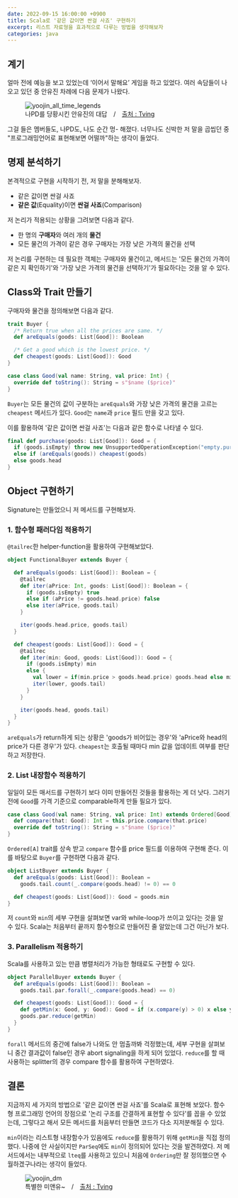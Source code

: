 ```yaml
---
date: 2022-09-15 16:00:00 +0900
title: Scala로 '같은 값이면 싼걸 사죠' 구현하기
excerpt: 리스트 자료형을 효과적으로 다루는 방법을 생각해보자
categories: java
---
```


## 계기

얼마 전에 예능을 보고 있었는데 ‘이어서 말해요’ 게임을 하고 있었다. 여러 속담들이
나오고 있던 중 안유진 차례에 다음 문제가 나왔다.

<figure>
  <img src="https://i.imgur.com/b05Enxa.jpg"
       alt="yoojin_all_time_legends">
  <figcaption>나PD를 당황시킨 안유진의 대답&emsp;/&emsp;<a href="http://program.tving.com/tvn/tvneartharcade">출처 : Tving</a></figcaption>
</figure>

그걸 들은 멤버들도, 나PD도, 나도 순간 멍- 해졌다. 너무나도 신박한 저 말을
곱씹던 중 "프로그래밍언어로 표현해보면 어떨까"하는 생각이 들었다.

## 명제 분석하기

본격적으로 구현을 시작하기 전, 저 말을 분해해보자.

* 같은 값이면 싼걸 사죠
* **같은 값**(Equality)이면 **싼걸 사죠**(Comparison)

저 논리가 적용되는 상황을 그려보면 다음과 같다.

* 한 명의 **구매자**와 여러 개의 **물건**
* 모든 물건의 가격이 같은 경우 구매자는 가장 낮은 가격의 물건을 선택

저 논리를 구현하는 데 필요한 객체는 구매자와 물건이고, 메서드는 '모든 물건의
가격이 같은 지 확인하기'와 '가장 낮은 가격의 물건을 선택하기'가 필요하다는
것을 알 수 있다.

## Class와 Trait 만들기

구매자와 물건을 정의해보면 다음과 같다.

```scala
trait Buyer {
  /* Return true when all the prices are same. */
  def areEquals(goods: List[Good]): Boolean

  /* Get a good which is the lowest price. */
  def cheapest(goods: List[Good]): Good
}

case class Good(val name: String, val price: Int) {
  override def toString(): String = s"$name ($price)"
}
```

`Buyer`는 모든 물건의 값이 구분하는 `areEquals`와 가장 낮은 가격의 물건을
고르는 `cheapest` 메서드가 있다. `Good`는 `name`과 `price` 필드 만을 갖고
있다.

이를 활용하여 '같은 값이면 싼걸 사죠'는 다음과 같은 함수로 나타낼 수 있다.

```scala
final def purchase(goods: List[Good]): Good = {
  if (goods.isEmpty) throw new UnsupportedOperationException("empty.purchase")
  else if (areEquals(goods)) cheapest(goods)
  else goods.head
}
```

## Object 구현하기

Signature는 만들었으니 저 메서드를 구현해보자.

### 1. 함수형 패러다임 적용하기

`@tailrec`한 helper-function을 활용하여 구현해보았다.

```scala
object FunctionalBuyer extends Buyer {

  def areEquals(goods: List[Good]): Boolean = {
    @tailrec
    def iter(aPrice: Int, goods: List[Good]): Boolean = {
      if (goods.isEmpty) true
      else if (aPrice != goods.head.price) false
      else iter(aPrice, goods.tail)
    }

    iter(goods.head.price, goods.tail)
  }

  def cheapest(goods: List[Good]): Good = {
    @tailrec
    def iter(min: Good, goods: List[Good]): Good = {
      if (goods.isEmpty) min
      else {
        val lower = if(min.price > goods.head.price) goods.head else min
        iter(lower, goods.tail)
      }
    }

    iter(goods.head, goods.tail)
  }
}
```

`areEquals`가 return하게 되는 상황은 'goods가 비어있는 경우'와 'aPrice와 head의
price가 다른 경우'가 있다. `cheapest`는 호출될 때마다 min 값을 업데이트 여부를
판단하고 저장한다.

### 2. List 내장함수 적용하기

일일이 모든 매서드를 구현하기 보다 이미 만들어진 것들을 활용하는 게 더 낫다.
그러기 전에 `Good`를 가격 기준으로 comparable하게 만들 필요가 있다.

```scala
case class Good(val name: String, val price: Int) extends Ordered[Good] {
  def compare(that: Good): Int = this.price.compare(that.price)
  override def toString(): String = s"$name ($price)"
}
```

`Ordered[A]` trait를 상속 받고 `compare` 함수를 price 필드를 이용하여 구현해 준다.
이를 바탕으로 `Buyer`를 구현하면 다음과 같다.

```scala
object ListBuyer extends Buyer {
  def areEquals(goods: List[Good]): Boolean =
    goods.tail.count(_.compare(goods.head) != 0) == 0

  def cheapest(goods: List[Good]): Good = goods.min
}
```

저 `count`와 `min`의 세부 구현을 살펴보면 var와 while-loop가 쓰이고 있다는
것을 알 수 있다. Scala는 처음부터 끝까지 함수형으로 만들어진 줄 알았는데 그건
아닌가 보다.

### 3. Parallelism 적용하기

Scala를 사용하고 있는 만큼 병렬처리가 가능한 형태로도 구현할 수 있다.

```scala
object ParallelBuyer extends Buyer {
  def areEquals(goods: List[Good]): Boolean =
    goods.tail.par.forall(_.compare(goods.head) == 0)

  def cheapest(goods: List[Good]): Good = {
    def getMin(x: Good, y: Good): Good = if (x.compare(y) > 0) x else y
    goods.par.reduce(getMin)
  }
}
```

`forall` 메서드의 중간에 false가 나와도 안 멈출까봐 걱정했는데, 세부 구현을
살펴보니 중간 결과값이 false인 경우 abort signaling을 하게 되어 있었다.
`reduce`를 할 때 사용하는 splitter의 경우 compare 함수를 활용하여 구현하였다.

## 결론

지금까지 세 가지의 방법으로 '같은 값이면 싼걸 사죠'를 Scala로 표현해 보았다.
함수형 프로그래밍 언어의 장점으로 '논리 구조를 간결하게 표현할 수 있다'를 꼽을
수 있었는데, 그렇다고 해서 모든 메서드를 처음부터 만들면 코드가 다소
지저분해질 수 있다.

`min`이라는 리스트형 내장함수가 있음에도 `reduce`를 활용하기 위해 `getMin`을
직접 정의했다. 나중에 안 사실이지만 `ParSeq`에도 `min`이 정의되어 있다는 것을
발견하였다. 저 메서드에서는 내부적으로 `lteq`를 사용하고 있으니 처음에
`Ordering`만 잘 정의했으면 수월하겠구나라는 생각이 들었다.

<figure>
  <img src="https://i.imgur.com/yVVosT7.jpg"
       alt="yoojin_dm">
  <figcaption>특별한 미앤유~&emsp;/&emsp;<a href="http://program.tving.com/tvn/tvneartharcade">출처 : Tving</a></figcaption>
</figure>
